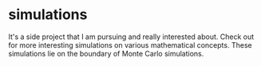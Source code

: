 # simulations
[Birthday Paradox]: https://en.wikipedia.org/wiki/Birthday_problem
It's a side project that I am pursuing and really interested about. Check out for more interesting simulations on various mathematical concepts. These simulations lie on the boundary of Monte Carlo simulations.
